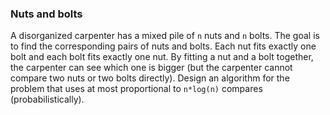 ### Nuts and bolts

A disorganized carpenter has a mixed pile of `n` nuts and `n` bolts. The goal is to find the corresponding pairs of nuts and bolts. Each nut fits exactly one bolt and each bolt fits exactly one nut. By fitting a nut and a bolt together, the carpenter can see which one is bigger (but the carpenter cannot compare two nuts or two bolts directly). Design an algorithm for the problem that uses at most proportional to `n*log(n)` compares (probabilistically).
